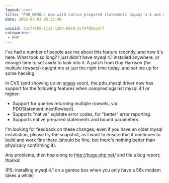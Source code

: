 ```yaml
---
layout: post
title: "PDO_MYSQL: now with native prepared statements (mysql 4.1 and up)"
date: 2005-07-03 02:35:49

uniqid: 42c74f05-7113-1204-0970-2c74f05da5f7
categories: 
 - PHP
---
```

<p>I've had a number of people ask me about this feature recently, and now it's here.  What took so long?  I just didn't have mysql 4.1 installed anywhere, or enough time to set aside to look into it.  A patch from Guy Harrison (for multiple rowsets) caught me at just the right time today, and set me up for some hacking.   </p>
<p>In CVS (and showing up on <a href="http://snaps.php.net/">snaps</a> soon), the pdo_mysql driver now has support for the following features when compiled against mysql 4.1 or higher:   </p>
<p><ul>
<li>Support for queries returning multiple rowsets, via PDOStatement::nextRowset().
 <li>Supports &quot;native&quot; sqlstate error codes, for &quot;better&quot; error reporting.
 <li>Supports native prepared statements and bound parameters.
   </ul>
<p>I'm looking for feedback on these changes; even if you have an older mysql installation, please try the snapshot, as I want to ensure that it continues to build and work fine there (should be fine, but there's nothing better than physically confirming it).   </p>
<p>Any problems, then hop along to <a href="http://bugs.php.net/">http://bugs.php.net/</a> and file a bug report; thanks!   </p>
<p>(PS: installing mysql 4.1 on a gentoo box when you only have a 56k modem takes a while)  </p>
